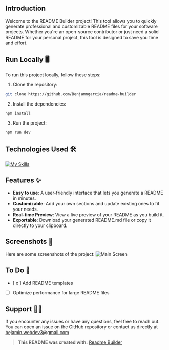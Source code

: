 ## Introduction
Welcome to the README Builder project! This tool allows you to quickly generate professional and customizable README files for your software projects. Whether you're an open-source contributor or just need a solid README for your personal project, this tool is designed to save you time and effort.


## Run Locally 🖥️
To run this project locally, follow these steps:
1. Clone the repository:
```bash
git clone https://github.com/Benjamngarcia/readme-builder
```
2. Install the dependencies:
```bash
npm install
```
3. Run the project:
```bash
npm run dev
```

## Technologies Used 🛠
[![My Skills](https://skillicons.dev/icons?i=ts,nextjs,tailwind,md,vercel)](https://skillicons.dev)

## Features ✨
- **Easy to use**: A user-friendly interface that lets you generate a README in minutes.
- **Customizable**: Add your own sections and update existing ones to fit your needs.
- **Real-time Preview**: View a live preview of your README as you build it.
- **Exportable**: Download your generated README.md file or copy it directly to your clipboard.

## Screenshots 📸
Here are some screenshots of the project:
![Main Screen](https://firebasestorage.googleapis.com/v0/b/portafolio-689ca.appspot.com/o/Captura%20de%20pantalla%202025-02-25%20122227.png?alt=media&token=94140557-1e05-484c-8222-c307cae98f2e)

## To Do 📝
- [ x ]  Add README templates
- [ ] Optimize performance for large README files

## Support 🙋‍♂️
If you encounter any issues or have any questions, feel free to reach out. You can open an issue on the GitHub repository or contact us directly at bejamin.webdev3@gmail.com


> **This README was created with:** [Readme Builder](https://readmes-builder.vercel.app/)